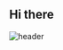 ## Hi there

![header](https://capsule-render.vercel.app/api?type=waving&color=auto&height=300&section=header&text=Eva&fontSize=90)
